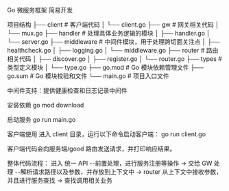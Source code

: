 Go 微服务框架 简易开发

项目结构
├── client # 客户端代码
│ └── client.go
├── gw # 网关相关代码
│ └── mux.go
├── handler # 处理具体业务逻辑的模块
│ ├── handler.go
│ └── server.go
├── middleware # 中间件模块，用于处理跨切面关注点
│ ├── healthcheck.go
│ ├── logging.go
│ └── middleware.go
├── router # 路由相关代码
│ ├── discover.go
│ ├── register.go
│ └── router.go
├── types # 类型定义模块
│ └── type.go
├── go.mod # Go 模块依赖管理文件
├── go.sum # Go 模块校验和文件
└── main.go # 项目入口文件

中间件支持：提供健康检查和日志记录中间件

安装依赖
go mod download

启动服务
go run main.go

客户端使用
进入 client 目录，运行以下命令启动客户端：
go run client.go

客户端代码会向服务端/good 路由发送请求，并打印响应结果。

整体代码流程：
进入 统一 API --前置处理，进行服务注册等操作
-> 交给 GW 处理 --解析请求路径以及参数，并存放到上下文中
-> router 从上下文中接收参数，并且进行服务查找
-> 查找调用相关业务
